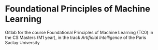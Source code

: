 # Foundational Principles of Machine Learning

Gitlab for the course Foundational Principles of Machine Learning (TC0) in the CS Masters (M1 year), in the track *Artificial Intelligence* of the Paris Saclay University